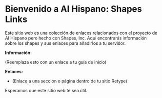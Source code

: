# Bienvenido a AI Hispano: Shapes Links

Este sitio web es una colección de enlaces relacionados con el proyecto de AI Hispano pero hecho con Shapes, Inc. Aquí encontrarás información sobre los shapes y sus enlaces para añadirlos a tu servidor.

**Información:**

(Reemplaza esto con un enlace a tu guía de inicio)

**Enlaces:**

* (Enlace a una sección o página dentro de tu sitio Retype)

Esperamos que este sitio web te sea útil.
